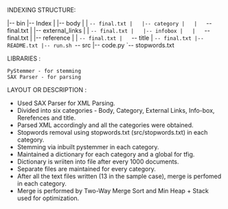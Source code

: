 
INDEXING STRUCTURE:

|-- bin
|-- Index
|   |-- body
|   |   `-- final.txt
|   |-- category
|   |   `-- final.txt
|   |-- external_links
|   |   `-- final.txt
|   |-- infobox
|   |   `-- final.txt
|   |-- reference
|   |   `-- final.txt
|   `-- title
|       `-- final.txt
|-- README.txt
|-- run.sh
`-- src
    |-- code.py
    `-- stopwords.txt

LIBRARIES : 

	PyStemmer - for stemming
	SAX Parser - for parsing

LAYOUT OR DESCRIPTION :

 - Used SAX Parser for XML Parsing. 
 - Divided into six categories - Body, Category, External Links, Info-box, Rerefences and title.
 - Parsed XML accordingly and all the categories were obtained.
 - Stopwords removal using stopwords.txt (src/stopwords.txt) in each category.
 - Stemming via inbuilt pystemmer in each category.
 - Maintained a dictionary for each category and a global for tfig.
 - Dictionary is wriiten into file after every 1000 documents. 
 - Separate files are maintained for every category.
 - After all the text files written (13 in the sample case), merge is perfomed in each category.
 - Merge is performed by Two-Way Merge Sort and  Min Heap + Stack used for optimization. 


